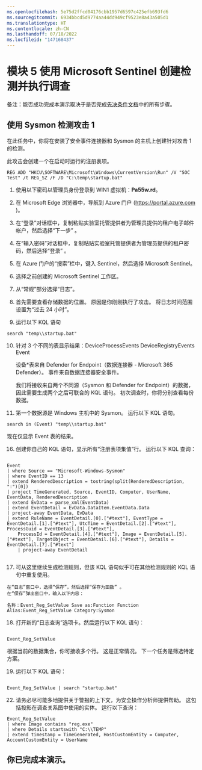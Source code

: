 ```yaml
---
ms.openlocfilehash: 5e75d2ffcd04176cbb1957d6597c425efb693fd6
ms.sourcegitcommit: 6934bbcd5d9774aa44dd949cf9523e8a43a505d1
ms.translationtype: HT
ms.contentlocale: zh-CN
ms.lasthandoff: 07/18/2022
ms.locfileid: "147168437"
---
```

# <a name="module-5-create-detections-and-perform-investigations-with-microsoft-sentinel"></a>模块 5 使用 Microsoft Sentinel 创建检测并执行调查

备注：能否成功完成本演示取决于是否完成[先决条件文档](00-prerequisites.md)中的所有步骤。 

## <a name="attack-1-detection-with-sysmon"></a>使用 Sysmon 检测攻击 1

在此任务中，你将在安装了安全事件连接器和 Sysmon 的主机上创建针对攻击 1 的检测。

此攻击会创建一个在启动时运行的注册表项。  
```Command
REG ADD "HKCU\SOFTWARE\Microsoft\Windows\CurrentVersion\Run" /V "SOC Test" /t REG_SZ /F /D "C:\temp\startup.bat"
```

1. 使用以下密码以管理员身份登录到 WIN1 虚拟机：**Pa55w.rd**。  

2. 在 Microsoft Edge 浏览器中，导航到 Azure 门户 (https://portal.azure.com )。

3. 在“登录”对话框中，复制粘贴实验室托管提供者为管理员提供的租户电子邮件帐户，然后选择“下一步”  。

4. 在“输入密码”对话框中，复制粘贴实验室托管提供者为管理员提供的租户密码，然后选择“登录”  。

5. 在 Azure 门户的“搜索”栏中，键入 Sentinel，然后选择 Microsoft Sentinel。

6. 选择之前创建的 Microsoft Sentinel 工作区。

7. 从“常规”部分选择“日志”。

8. 首先需要查看存储数据的位置。 原因是你刚刚执行了攻击。  将日志时间范围设置为“过去 24 小时”。

9. 运行以下 KQL 语句

```KQL
search "temp\\startup.bat"
```

10. 针对 3 个不同的表显示结果：DeviceProcessEvents DeviceRegistryEvents Event

    设备*表来自 Defender for Endpoint（数据连接器 - Microsoft 365 Defender）。  事件来自数据连接器安全事件。 

    我们将接收来自两个不同源（Sysmon 和 Defender for Endpoint）的数据，因此需要生成两个之后可联合的 KQL 语句。  初次调查时，你将分别查看每份数据。

11. 第一个数据源是 Windows 主机中的 Sysmon。  运行以下 KQL 语句。

```KQL
search in (Event) "temp\\startup.bat"
```
现在仅显示 Event 表的结果。  

16. 创建你自己的 KQL 语句，显示所有“注册表项集值”行。  运行以下 KQL 查询：

```KQL

Event
| where Source == "Microsoft-Windows-Sysmon"
| where EventID == 13
| extend RenderedDescription = tostring(split(RenderedDescription, ":")[0])
| project TimeGenerated, Source, EventID, Computer, UserName, EventData, RenderedDescription
| extend EvData = parse_xml(EventData)
| extend EventDetail = EvData.DataItem.EventData.Data
| project-away EventData, EvData  
| extend RuleName = EventDetail.[0].["#text"], EventType = EventDetail.[1].["#text"], UtcTime = EventDetail.[2].["#text"], ProcessGuid = EventDetail.[3].["#text"], 
    ProcessId = EventDetail.[4].["#text"], Image = EventDetail.[5].["#text"], TargetObject = EventDetail.[6].["#text"], Details = EventDetail.[7].["#text"]
    | project-away EventDetail 


```

17.  可从这里继续生成检测规则，但该 KQL 语句似乎可在其他检测规则的 KQL 语句中重复使用。  
    
    在“日志”窗口中，选择“保存”，然后选择“保存为函数” 。
    在“保存”弹出窗口中，输入以下内容：

    名称：Event_Reg_SetValue Save as:Function Function Alias:Event_Reg_SetValue Category:Sysmon

18. 打开新的“日志查询”选项卡。然后运行以下 KQL 语句：

```KQL

Event_Reg_SetValue

```
根据当前的数据集合，你可接收多个行。  这是正常情况。  下一个任务是筛选特定方案。

19. 运行以下 KQL 语句：

```KQL

Event_Reg_SetValue | search "startup.bat"

```

22. 请务必尽可能多地提供关于警报的上下文，为安全操作分析师提供帮助。 这包括投影在调查关系图中使用的实体。  运行以下查询：

```KQL
Event_Reg_SetValue 
| where Image contains "reg.exe"
| where Details startswith "C:\\TEMP"
| extend timestamp = TimeGenerated, HostCustomEntity = Computer, AccountCustomEntity = UserName

```

## <a name="you-have-completed-the-demo"></a>你已完成本演示。